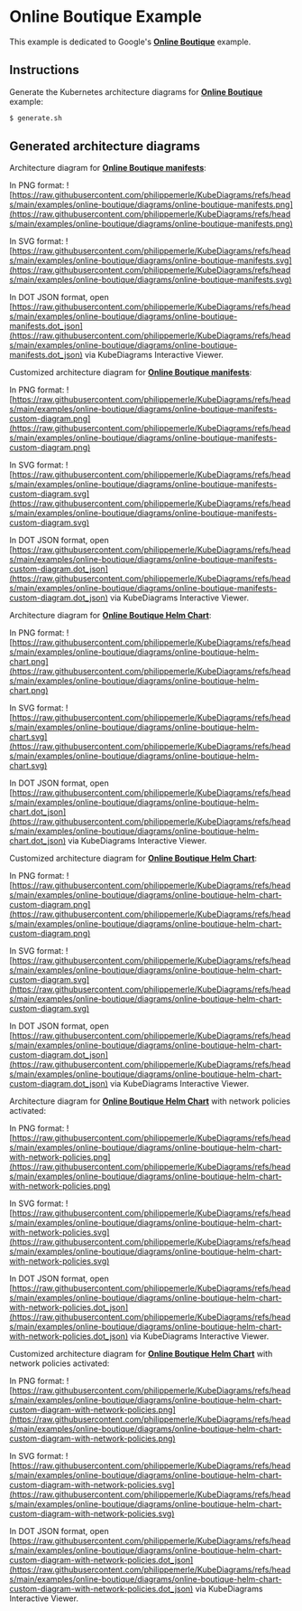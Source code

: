 # Online Boutique Example

This example is dedicated to Google's **[Online Boutique](https://github.com/GoogleCloudPlatform/microservices-demo)** example.

## Instructions

Generate the Kubernetes architecture diagrams for **[Online Boutique](https://github.com/GoogleCloudPlatform/microservices-demo)** example:

```sh
$ generate.sh
```

## Generated architecture diagrams

Architecture diagram for **[Online Boutique manifests](https://github.com/GoogleCloudPlatform/microservices-demo/blob/main/release/kubernetes-manifests.yaml)**:

In PNG format:
![https://raw.githubusercontent.com/philippemerle/KubeDiagrams/refs/heads/main/examples/online-boutique/diagrams/online-boutique-manifests.png](https://raw.githubusercontent.com/philippemerle/KubeDiagrams/refs/heads/main/examples/online-boutique/diagrams/online-boutique-manifests.png)

In SVG format:
![https://raw.githubusercontent.com/philippemerle/KubeDiagrams/refs/heads/main/examples/online-boutique/diagrams/online-boutique-manifests.svg](https://raw.githubusercontent.com/philippemerle/KubeDiagrams/refs/heads/main/examples/online-boutique/diagrams/online-boutique-manifests.svg)

In DOT JSON format, open [https://raw.githubusercontent.com/philippemerle/KubeDiagrams/refs/heads/main/examples/online-boutique/diagrams/online-boutique-manifests.dot_json](https://raw.githubusercontent.com/philippemerle/KubeDiagrams/refs/heads/main/examples/online-boutique/diagrams/online-boutique-manifests.dot_json) via KubeDiagrams Interactive Viewer.

Customized architecture diagram for **[Online Boutique manifests](https://github.com/GoogleCloudPlatform/microservices-demo/blob/main/release/kubernetes-manifests.yaml)**:

In PNG format:
![https://raw.githubusercontent.com/philippemerle/KubeDiagrams/refs/heads/main/examples/online-boutique/diagrams/online-boutique-manifests-custom-diagram.png](https://raw.githubusercontent.com/philippemerle/KubeDiagrams/refs/heads/main/examples/online-boutique/diagrams/online-boutique-manifests-custom-diagram.png)

In SVG format:
![https://raw.githubusercontent.com/philippemerle/KubeDiagrams/refs/heads/main/examples/online-boutique/diagrams/online-boutique-manifests-custom-diagram.svg](https://raw.githubusercontent.com/philippemerle/KubeDiagrams/refs/heads/main/examples/online-boutique/diagrams/online-boutique-manifests-custom-diagram.svg)

In DOT JSON format, open [https://raw.githubusercontent.com/philippemerle/KubeDiagrams/refs/heads/main/examples/online-boutique/diagrams/online-boutique-manifests-custom-diagram.dot_json](https://raw.githubusercontent.com/philippemerle/KubeDiagrams/refs/heads/main/examples/online-boutique/diagrams/online-boutique-manifests-custom-diagram.dot_json) via KubeDiagrams Interactive Viewer.

Architecture diagram for **[Online Boutique Helm Chart](https://github.com/GoogleCloudPlatform/microservices-demo/tree/main/kubernetes-manifests)**:

In PNG format:
![https://raw.githubusercontent.com/philippemerle/KubeDiagrams/refs/heads/main/examples/online-boutique/diagrams/online-boutique-helm-chart.png](https://raw.githubusercontent.com/philippemerle/KubeDiagrams/refs/heads/main/examples/online-boutique/diagrams/online-boutique-helm-chart.png)

In SVG format:
![https://raw.githubusercontent.com/philippemerle/KubeDiagrams/refs/heads/main/examples/online-boutique/diagrams/online-boutique-helm-chart.svg](https://raw.githubusercontent.com/philippemerle/KubeDiagrams/refs/heads/main/examples/online-boutique/diagrams/online-boutique-helm-chart.svg)

In DOT JSON format, open [https://raw.githubusercontent.com/philippemerle/KubeDiagrams/refs/heads/main/examples/online-boutique/diagrams/online-boutique-helm-chart.dot_json](https://raw.githubusercontent.com/philippemerle/KubeDiagrams/refs/heads/main/examples/online-boutique/diagrams/online-boutique-helm-chart.dot_json) via KubeDiagrams Interactive Viewer.

Customized architecture diagram for **[Online Boutique Helm Chart](https://github.com/GoogleCloudPlatform/microservices-demo/tree/main/kubernetes-manifests)**:

In PNG format:
![https://raw.githubusercontent.com/philippemerle/KubeDiagrams/refs/heads/main/examples/online-boutique/diagrams/online-boutique-helm-chart-custom-diagram.png](https://raw.githubusercontent.com/philippemerle/KubeDiagrams/refs/heads/main/examples/online-boutique/diagrams/online-boutique-helm-chart-custom-diagram.png)

In SVG format:
![https://raw.githubusercontent.com/philippemerle/KubeDiagrams/refs/heads/main/examples/online-boutique/diagrams/online-boutique-helm-chart-custom-diagram.svg](https://raw.githubusercontent.com/philippemerle/KubeDiagrams/refs/heads/main/examples/online-boutique/diagrams/online-boutique-helm-chart-custom-diagram.svg)

In DOT JSON format, open [https://raw.githubusercontent.com/philippemerle/KubeDiagrams/refs/heads/main/examples/online-boutique/diagrams/online-boutique-helm-chart-custom-diagram.dot_json](https://raw.githubusercontent.com/philippemerle/KubeDiagrams/refs/heads/main/examples/online-boutique/diagrams/online-boutique-helm-chart-custom-diagram.dot_json) via KubeDiagrams Interactive Viewer.

Architecture diagram for **[Online Boutique Helm Chart](https://github.com/GoogleCloudPlatform/microservices-demo/tree/main/kubernetes-manifests)** with network policies activated:

In PNG format:
![https://raw.githubusercontent.com/philippemerle/KubeDiagrams/refs/heads/main/examples/online-boutique/diagrams/online-boutique-helm-chart-with-network-policies.png](https://raw.githubusercontent.com/philippemerle/KubeDiagrams/refs/heads/main/examples/online-boutique/diagrams/online-boutique-helm-chart-with-network-policies.png)

In SVG format:
![https://raw.githubusercontent.com/philippemerle/KubeDiagrams/refs/heads/main/examples/online-boutique/diagrams/online-boutique-helm-chart-with-network-policies.svg](https://raw.githubusercontent.com/philippemerle/KubeDiagrams/refs/heads/main/examples/online-boutique/diagrams/online-boutique-helm-chart-with-network-policies.svg)

In DOT JSON format, open [https://raw.githubusercontent.com/philippemerle/KubeDiagrams/refs/heads/main/examples/online-boutique/diagrams/online-boutique-helm-chart-with-network-policies.dot_json](https://raw.githubusercontent.com/philippemerle/KubeDiagrams/refs/heads/main/examples/online-boutique/diagrams/online-boutique-helm-chart-with-network-policies.dot_json) via KubeDiagrams Interactive Viewer.

Customized architecture diagram for **[Online Boutique Helm Chart](https://github.com/GoogleCloudPlatform/microservices-demo/tree/main/kubernetes-manifests)** with network policies activated:

In PNG format:
![https://raw.githubusercontent.com/philippemerle/KubeDiagrams/refs/heads/main/examples/online-boutique/diagrams/online-boutique-helm-chart-custom-diagram-with-network-policies.png](https://raw.githubusercontent.com/philippemerle/KubeDiagrams/refs/heads/main/examples/online-boutique/diagrams/online-boutique-helm-chart-custom-diagram-with-network-policies.png)

In SVG format:
![https://raw.githubusercontent.com/philippemerle/KubeDiagrams/refs/heads/main/examples/online-boutique/diagrams/online-boutique-helm-chart-custom-diagram-with-network-policies.svg](https://raw.githubusercontent.com/philippemerle/KubeDiagrams/refs/heads/main/examples/online-boutique/diagrams/online-boutique-helm-chart-custom-diagram-with-network-policies.svg)

In DOT JSON format, open [https://raw.githubusercontent.com/philippemerle/KubeDiagrams/refs/heads/main/examples/online-boutique/diagrams/online-boutique-helm-chart-custom-diagram-with-network-policies.dot_json](https://raw.githubusercontent.com/philippemerle/KubeDiagrams/refs/heads/main/examples/online-boutique/diagrams/online-boutique-helm-chart-custom-diagram-with-network-policies.dot_json) via KubeDiagrams Interactive Viewer.
